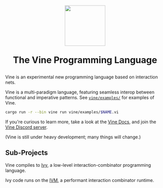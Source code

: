 <h1 align="center">
  <img src="https://vine.dev/favicon-1024.png" width="128" align="center">
  <p>The Vine Programming Language</p>
</h1>

Vine is an experimental new programming language based on interaction nets.

Vine is a multi-paradigm language, featuring seamless interop between functional
and imperative patterns. See [`vine/examples/`](./vine/examples/) for examples
of Vine.

```sh
cargo run -r --bin vine run vine/examples/$NAME.vi
```

If you're curious to learn more, take a look at the
[Vine Docs](https://vine.dev/docs/), and join the
[Vine Discord server](https://discord.gg/bgUPV8KjDv).

(Vine is still under heavy development; many things will change.)

## Sub-Projects

Vine compiles to [Ivy](./ivy/), a low-level interaction-combinator programming
language.

Ivy code runs on the [IVM](./ivm/), a performant interaction combinator runtime.
